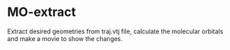 # MO-extract
Extract desired geometries from traj.vtj file, calculate the molecular orbitals and make a movie to show the changes.
